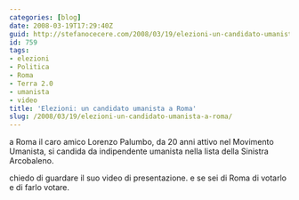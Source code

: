 ```yaml
---
categories: [blog]
date: 2008-03-19T17:29:40Z
guid: http://stefanocecere.com/2008/03/19/elezioni-un-candidato-umanista-a-roma/
id: 759
tags:
- elezioni
- Politica
- Roma
- Terra 2.0
- umanista
- video
title: 'Elezioni: un candidato umanista a Roma'
slug: /2008/03/19/elezioni-un-candidato-umanista-a-roma/
---
```


a Roma il caro amico Lorenzo Palumbo, da 20 anni attivo nel Movimento Umanista, si candida da indipendente umanista nella lista della Sinistra Arcobaleno.

chiedo di guardare il suo video di presentazione. e se sei di Roma di votarlo e di farlo votare.